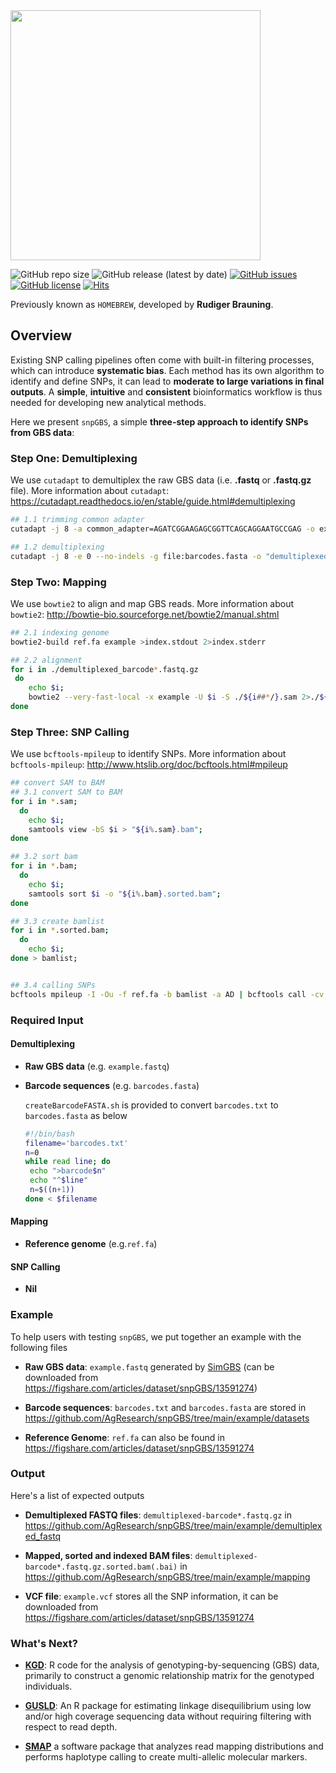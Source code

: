 <img src="https://github.com/akonkia/snpGBS/blob/main/docs/snpGBS_logo.svg" width="400">

![GitHub repo size](https://img.shields.io/github/repo-size/AgResearch/snpGBS?style=flat-square)
![GitHub release (latest by date)](https://img.shields.io/github/v/release/AgResearch/snpGBS?color=purple&style=flat-square)
[![GitHub issues](https://img.shields.io/github/issues/AgResearch/snpGBS)](https://github.com/AgResearch/snpGBS/issues)
[![GitHub license](https://img.shields.io/github/license/AgResearch/snpGBS?style=flat-square)](https://github.com/AgResearch/snpGBS/blob/main/LICENSE)
[![Hits](https://hits.seeyoufarm.com/api/count/incr/badge.svg?url=https%3A%2F%2Fgithub.com%2FAgResearch%2FsnpGBS&count_bg=%2379C83D&title_bg=%23060707&icon=&icon_color=%23E7E7E7&title=hits&edge_flat=true)](https://hits.seeyoufarm.com)

Previously known as `HOMEBREW`, developed by **Rudiger Brauning**.


## Overview

Existing SNP calling pipelines often come with built-in filtering processes, which can introduce **systematic bias**. Each method has its own algorithm to identify and define SNPs, it can lead to **moderate to large variations in final outputs**.
A **simple**, **intuitive** and **consistent** bioinformatics workflow is thus needed for developing new analytical methods.

Here we present `snpGBS`, a simple **three-step approach to identify SNPs from GBS data**:



### Step One: Demultiplexing

We use `cutadapt` to demultiplex the raw GBS data (i.e. **.fastq** or **.fastq.gz** file). More information about `cutadapt`: <https://cutadapt.readthedocs.io/en/stable/guide.html#demultiplexing>

```bash
## 1.1 trimming common adapter
cutadapt -j 8 -a common_adapter=AGATCGGAAGAGCGGTTCAGCAGGAATGCCGAG -o example.trimmed.fastq example.fastq >01.trimmed.stdout 2>01.trimmed.stderr

## 1.2 demultiplexing
cutadapt -j 8 -e 0 --no-indels -g file:barcodes.fasta -o "demultiplexed_{name}.fastq.gz" example.trimmed.fastq >01.demultiplexed.stdout 2>01.demultiplexed.stderr
```



### Step Two: Mapping

We use `bowtie2` to align and map GBS reads. More information about `bowtie2`: <http://bowtie-bio.sourceforge.net/bowtie2/manual.shtml>

```bash
## 2.1 indexing genome
bowtie2-build ref.fa example >index.stdout 2>index.stderr

## 2.2 alignment
for i in ./demultiplexed_barcode*.fastq.gz
 do
    echo $i;
    bowtie2 --very-fast-local -x example -U $i -S ./${i##*/}.sam 2>./${i##*/}.bowtie2.stdout;
done
```


### Step Three: SNP Calling

We use `bcftools-mpileup` to identify SNPs. More information about `bcftools-mpileup`: <http://www.htslib.org/doc/bcftools.html#mpileup>

```bash
## convert SAM to BAM
## 3.1 convert SAM to BAM
for i in *.sam;
  do
    echo $i;
    samtools view -bS $i > "${i%.sam}.bam";
done

## 3.2 sort bam
for i in *.bam;
  do
    echo $i;
    samtools sort $i -o "${i%.bam}.sorted.bam";
done

## 3.3 create bamlist
for i in *.sorted.bam;
  do
    echo $i;
done > bamlist;


## 3.4 calling SNPs
bcftools mpileup -I -Ou -f ref.fa -b bamlist -a AD | bcftools call -cv - | bcftools view -M2 - >example.vcf
```


### Required Input

#### Demultiplexing

- **Raw GBS data** (e.g. `example.fastq`)

- **Barcode sequences** (e.g. `barcodes.fasta`)

  `createBarcodeFASTA.sh` is provided to convert `barcodes.txt` to `barcodes.fasta` as below

  ```bash
  #!/bin/bash
  filename='barcodes.txt'
  n=0
  while read line; do
   echo ">barcode$n"
   echo "^$line"
   n=$((n+1))
  done < $filename
  ```

#### Mapping

- **Reference genome** (e.g.`ref.fa`)

#### SNP Calling

- **Nil**


### Example

To help users with testing `snpGBS`, we put together an example with the following files

- **Raw GBS data**: `example.fastq` generated by [SimGBS](https://github.com/kanji709/SimGBS.jl) (can be downloaded from <https://figshare.com/articles/dataset/snpGBS/13591274>)

- **Barcode sequences**: `barcodes.txt` and `barcodes.fasta` are stored in <https://github.com/AgResearch/snpGBS/tree/main/example/datasets>

- **Reference Genome**: `ref.fa` can also be found in <https://figshare.com/articles/dataset/snpGBS/13591274>

### Output

Here's a list of expected outputs

- **Demultiplexed FASTQ files**:  `demultiplexed-barcode*.fastq.gz` in https://github.com/AgResearch/snpGBS/tree/main/example/demultiplexed_fastq

- **Mapped, sorted and indexed BAM files**: `demultiplexed-barcode*.fastq.gz.sorted.bam(.bai)` in https://github.com/AgResearch/snpGBS/tree/main/example/mapping

- **VCF file**: `example.vcf` stores all the SNP information, it can be downloaded from <https://figshare.com/articles/dataset/snpGBS/13591274>

### What's Next?

- [**KGD**](https://github.com/AgResearch/KGD): R code for the analysis of genotyping-by-sequencing (GBS) data, primarily to construct a genomic relationship matrix for the genotyped individuals.   

- [**GUSLD**](https://github.com/AgResearch/GUS-LD): An R package for estimating linkage disequilibrium using low and/or high coverage sequencing data without requiring filtering with respect to read depth.


- [**SMAP**](https://gitlab.com/truttink/smap) a software package that analyzes read mapping distributions and performs haplotype calling to create multi-allelic molecular markers.
